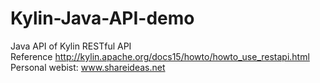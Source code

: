# Kylin-Java-API-demo
Java API of Kylin RESTful API</br>
Reference   http://kylin.apache.org/docs15/howto/howto_use_restapi.html</br>
Personal webist: www.shareideas.net

